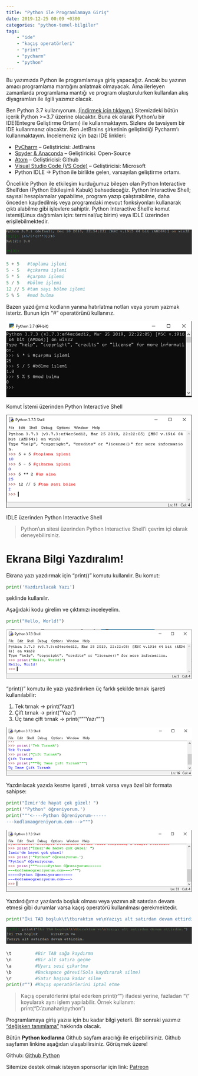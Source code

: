 ```yaml
---
title: "Python ile Programlamaya Giriş"
date: 2019-12-25 00:09 +0300
categories: "python-temel-bilgiler"
tags:  
    - "ide"
    - "kaçış operatörleri"
    - "print"
    - "pycharm"
    - "python"
---
```


Bu yazımızda Python ile programlamaya giriş yapacağız. Ancak bu yazının amacı programlama mantığını anlatmak olmayacak. Ama ilerleyen zamanlarda programlama mantığı ve program oluşturulurken kullanılan akış diyagramları ile ilgili yazımız olacak.

Ben Python 3.7 kullanıyorum. [(İndirmek için tıklayın.)](https://www.python.org/downloads/) Sitemizdeki bütün içerik Python >=3.7 üzerine olacaktır. Buna ek olarak Python’u bir IDE(Entegre Geliştirme Ortamı) ile kullanmaktayım. Sizlere de tavsiyem bir IDE kullanmanız olacaktır. Ben JetBrains şirketinin geliştirdiği Pycharm’ı kullanmaktayım. İncelemeniz için bazı IDE linkleri:

* [PyCharm](https://www.jetbrains.com/pycharm/download) – Geliştiricisi: JetBrains
* [Spyder & Anaconda](https://www.anaconda.com/distribution/) – Geliştiricisi: Open-Source 
* [Atom](https://atom.io/) – Geliştiricisi: Github
* [Visual Studio Code (VS Code)](https://code.visualstudio.com/) – Geliştiricisi: Microsoft 
* Python IDLE -> Python ile birlikte gelen, varsayılan geliştirme ortamı.

Öncelikle Python ile etkileşim kurduğumuz bileşen olan Python Interactive Shell’den (Python Etkileşimli Kabuk) bahsedeceğiz. Python Interactive Shell; sayısal hesaplamalar yapabilme, program yazıp çalıştırabilme, daha önceden kaydedilmiş veya programdaki mevcut fonksiyonları kullanarak çıktı alabilme gibi işlevlere sahiptir. Python Interactive Shell’e komut istemi(Linux dağıtımları için: terminal/uç birim) veya IDLE üzerinden erişilebilmektedir.


![](/assets/img/python/python1.png)

```python
5 + 5   #toplama işlemi
5 - 5   #çıkarma işlemi
5 * 5   #çarpma işlemi
5 / 5   #bölme işlemi
12 // 5 #tam sayı bölme işlemi
5 % 5   #mod bulma
```

Bazen yazdığımız kodların yanına hatırlatma notları veya yorum yazmak isteriz. Bunun için “#” operatörünü kullanırız.

![](/assets/img/python/python2.png)

Komut İstemi üzerinden Python Interactive Shell

![](/assets/img/python/python3.png)

IDLE üzerinden Python Interactive Shell

> Python’un sitesi üzerinden Python Interactive Shell’i çevrim içi olarak deneyebilirsiniz.

<h1>Ekrana Bilgi Yazdıralım!</h1>

Ekrana yazı yazdırmak için “print()” komutu kullanılır. Bu komut:

```python
print('Yazdırılacak Yazı')
```

şeklinde kullanılır.

Aşağıdaki kodu girelim ve çıktımızı inceleyelim.

```python
print("Hello, World!")
```
![](/assets/img/python/python4.png)

“print()” komutu ile yazı yazdırılırken üç farklı şekilde tırnak işareti kullanılabilir:

1. Tek tırnak -> print(‘Yazı‘)
2. Çift tırnak -> print(“Yazı“)
3. Üç tane çift tırnak -> print(“””Yazı“””)

![](/assets/img/python/python5.png)

Yazdırılacak yazıda kesme işareti , tırnak varsa veya özel bir formata sahipse:

```python
print("İzmir'de hayat çok güzel! ")
print('"Python" öğreniyorum.')
print("""<----Python Öğreniyorum------
---kodlamaogreniyorum.com--->""")
```

![](/assets/img/python/python6.png)

Yazdırdığımız yazılarda boşluk olması veya yazının alt satırdan devam etmesi gibi durumlar varsa kaçış operatörü kullanılması gerekmektedir.

```python
print("İki TAB boşluk\t\tbıraktım ve\nYazıyı alt satırdan devam ettirdim.")
```

![](/assets/img/python/python7.png)

```python
\t         #Bir TAB sağa kaydırma
\n         #Bir alt satıra geçme
\a         #Uyarı sesi çıkartma
\b         #Backspace görevi(Sola kaydırarak silme)
\r         #Satır başına kadar silme
print(r"") #Kaçış operatörlerini iptal etme
```

> Kaçış operatörlerini iptal ederken print(r“”) ifadesi yerine, fazladan “\“ koyularak aynı işlem yapılabilir. Örnek kullanım: print(“D:\\tunahan\python”)

Programlamaya giriş yazısı için bu kadar bilgi yeterli. Bir sonraki yazımız [“değişken tanımlama”](https://www.kodlamaogreniyorum.com/pythonda-degisken-tanimlama/) hakkında olacak.

Bütün **Python kodlarına** Github sayfam aracılığı ile erişebilirsiniz. Github sayfamın linkine aşağıdan ulaşabilirsiniz. Görüşmek üzere!

Github: [Github Python](https://github.com/TunahanBilgic/kodlamaogreniyorum/tree/main/python)

Sitemize destek olmak isteyen sponsorlar için link: [Patreon](https://patreon.com/tunahanbilgic)